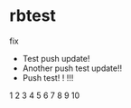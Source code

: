 # rbtest

fix
- Test push update!
- Another push test update!!
- Push test!
!
!!!

1 2 3 4 5
6 7 8 9 10
